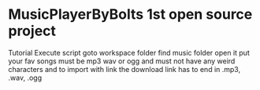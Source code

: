 # MusicPlayerByBolts 1st open source project
Tutorial Execute script goto workspace folder find music folder open it put your fav songs must be mp3 wav or ogg and must not have any weird characters and to import with link the download link has to end in .mp3, .wav, .ogg
